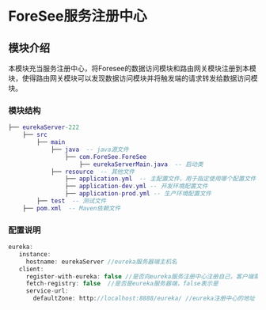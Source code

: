 # ForeSee服务注册中心

## 模块介绍

本模块充当服务注册中心，将Foresee的数据访问模块和路由网关模块注册到本模块，使得路由网关模块可以发现数据访问模块并将触发端的请求转发给数据访问模块。

### 模块结构

```lua
├── eurekaServer-222
    ├── src
        ├── main
            ├── java  -- java源文件
                ├── com.ForeSee.ForeSee
                    ├── eurekaServerMain.java  -- 启动类
            ├── resource  -- 其他文件
                ├── application.yml  -- 主配置文件，用于指定使用哪个配置文件
                ├── application-dev.yml -- 开发环境配置文件
                ├── application-prod.yml -- 生产环境配置文件
        ├── test  -- 测试文件
	├── pom.xml  -- Maven依赖文件
```
### 配置说明 

```java
eureka:
   instance:
     hostname: eurekaServer //eureka服务器端主机名
   client:
     register-with-eureka: false //是否向eureka服务注册中心注册自己，客户端需要注册
     fetch-registry: false  //是否是eureka服务器端，false表示是
     service-url:  
       defaultZone: http://localhost:8888/eureka/ //eureka注册中心的地址
```
